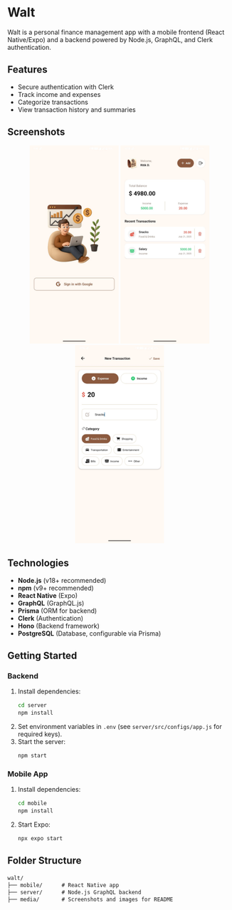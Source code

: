 # Walt

Walt is a personal finance management app with a mobile frontend (React Native/Expo) and a backend powered by Node.js, GraphQL, and Clerk authentication.

## Features

- Secure authentication with Clerk
- Track income and expenses
- Categorize transactions
- View transaction history and summaries

## Screenshots

<div align="center">
  <img src="media/auth.jpeg" alt="Home" width="200" "/>
  <img src="media/home.jpeg" alt="Transactions" width="200" "/>
  <img src="media/create.jpeg" alt="Create Transaction" width="200" "/>
</div>

## Technologies

- **Node.js** (v18+ recommended)
- **npm** (v9+ recommended)
- **React Native** (Expo)
- **GraphQL** (GraphQL.js)
- **Prisma** (ORM for backend)
- **Clerk** (Authentication)
- **Hono** (Backend framework)
- **PostgreSQL** (Database, configurable via Prisma)

## Getting Started

### Backend

1. Install dependencies:
   ```bash
   cd server
   npm install
   ```
2. Set environment variables in `.env` (see `server/src/configs/app.js` for required keys).
3. Start the server:
   ```bash
   npm start
   ```

### Mobile App

1. Install dependencies:
   ```bash
   cd mobile
   npm install
   ```
2. Start Expo:
   ```bash
   npx expo start
   ```

## Folder Structure

```
walt/
├── mobile/      # React Native app
├── server/      # Node.js GraphQL backend
├── media/       # Screenshots and images for README
```
